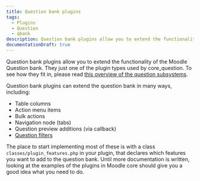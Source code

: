 ```yaml
---
title: Question bank plugins
tags:
  - Plugins
  - Question
  - qbank
description: Question bank plugins allow you to extend the functionality of the Moodle Question bank.
documentationDraft: true
---
```


<Since
  version="4.0"
  issueNumber="MDL-70329"
/>

Question bank plugins allow you to extend the functionality of the Moodle Question bank. They just one of the plugin types used by core_question. To see how they fit in, please read [this overview of the question subsystems](../subsystems/question/).

Question bank plugins can extend the question bank in many ways, including:

- Table columns
- Action menu items
- Bulk actions
- Navigation node (tabs)
- Question preview additions (via callback)
- [Question filters](./filters.md)

The place to start implementing most of these is with a class `classes/plugin_features.php` in your plugin, that declares which features you want to add to the question bank. Until more documentation is written, looking at the examples of the plugins in Moodle core should give you a good idea what you need to do.
